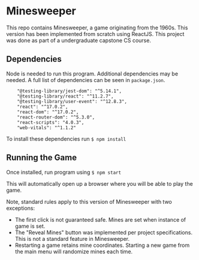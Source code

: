 # Minesweeper

This repo contains Minesweeper, a game originating from the 1960s. This version has been implemented from scratch using ReactJS. This project was done as part of a undergraduate capstone CS course.

## Dependencies

Node is needed to run this program.
Additional dependencies may be needed. A full list of dependencies can be seen in `package.json`.
```    
    "@testing-library/jest-dom": "^5.14.1",
    "@testing-library/react": "^11.2.7",
    "@testing-library/user-event": "^12.8.3",
    "react": "^17.0.2",
    "react-dom": "^17.0.2",
    "react-router-dom": "^5.3.0",
    "react-scripts": "4.0.3",
    "web-vitals": "^1.1.2"
```
To install these dependencies run `$ npm install`

## Running the Game

Once installed, run program using `$ npm start`

This will automatically open up a browser where you will be able to play the game.

Note, standard rules apply to this version of Minesweeper with two exceptions:
* The first click is not guaranteed safe. Mines are set when instance of game is set.
* The "Reveal Mines" button was implemented per project specifications. This is not a standard feature in Minesweeper.
* Restarting a game retains mine coordinates. Starting a new game from the main menu will randomize mines each time.

